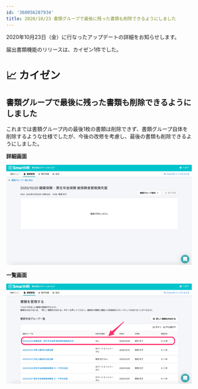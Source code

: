```yaml
---
id: '360056287934'
title: 2020/10/23 書類グループで最後に残った書類も削除できるようにしました
---
```

2020年10月23日（金）に行なったアップデートの詳細をお知らせします。

届出書類機能のリリースは、カイゼン1件でした。

# 📈 カイゼン

## 書類グループで最後に残った書類も削除できるようにしました

これまでは書類グループ内の最後1枚の書類は削除できず、書類グループ自体を削除するような仕様でしたが、今後の改修を考慮し、最後の書類も削除できるようにしました。

**詳細画面**

![__________2020-10-23_18_39_48.png](./__________2020-10-23_18_39_48.png)

**一覧画面**

![__________2020-10-23_18_39_56.png](./__________2020-10-23_18_39_56.png)
